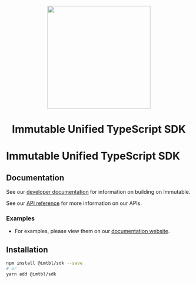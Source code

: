 <div align="center">
  <p align="center">
    <a href="https://docs.x.immutable.com/docs">
      <img src="https://cdn.dribbble.com/users/1299339/screenshots/7133657/media/837237d447d36581ebd59ec36d30daea.gif" width="280"/>
    </a>
  </p>
  <h1>Immutable Unified TypeScript SDK</h1>
</div>

# Immutable Unified TypeScript SDK

## Documentation

See our [developer documentation](https://docs.immutable.com) for information on building on Immutable.

See our [API reference](https://docs.immutable.com/reference) for more information on our APIs.

### Examples

- For examples, please view them on our [documentation website](https://docs.immutable.com/sdk-docs/ts-immutable-sdk/overview/).

## Installation

```sh
npm install @imtbl/sdk --save
# or
yarn add @imtbl/sdk
```
